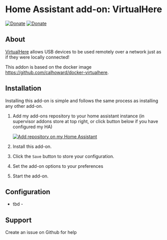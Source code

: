 # Home Assistant add-on: VirtualHere
[![Donate][donation-badge]](https://www.buymeacoffee.com/calhoward)
[![Donate][paypal-badge]](https://www.paypal.com/donate/?business=JXWQTX6EUJVBU&no_recurring=0&currency_code=USD)

[donation-badge]: https://img.shields.io/badge/Buy%20me%20a%20coffee%20(no%20paypal)-%23d32f2f?logo=buy-me-a-coffee&style=flat&logoColor=white
[paypal-badge]: https://img.shields.io/badge/Buy%20me%20a%20coffee%20with%20Paypal-0070BA?logo=paypal&style=flat&logoColor=white
[repository-badge]: https://img.shields.io/badge/Add%20repository%20to%20my-Home%20Assistant-41BDF5?logo=home-assistant&style=for-the-badge
[repository-url]: https://my.home-assistant.io/redirect/supervisor_add_addon_repository/?repository_url=https%3A%2F%2Fgithub.com%2Fcalhoward%2Fhomeassistant-addons

## About

[VirtualHere](https://www.virtualhere.com/) allows USB devices to be used remotely over a network just as if they were locally connected!

This addon is based on the docker image https://github.com/calhoward/docker-virtualhere.


## Installation

Installing this add-on is simple and follows the same process as installing any other add-on.

1. Add my add-ons repository to your home assistant instance (in supervisor addons store at top right, or click button below if you have configured my HA)
   
   [![Add repository on my Home Assistant][repository-badge]][repository-url]
2. Install this add-on.
3. Click the `Save` button to store your configuration.
4. Set the add-on options to your preferences
5. Start the add-on.


## Configuration

- tbd -


## Support

Create an issue on Github for help
